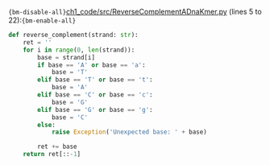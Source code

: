 `{bm-disable-all}`[ch1_code/src/ReverseComplementADnaKmer.py](ch1_code/src/ReverseComplementADnaKmer.py) (lines 5 to 22):`{bm-enable-all}`

```python
def reverse_complement(strand: str):
    ret = ''
    for i in range(0, len(strand)):
        base = strand[i]
        if base == 'A' or base == 'a':
            base = 'T'
        elif base == 'T' or base == 't':
            base = 'A'
        elif base == 'C' or base == 'c':
            base = 'G'
        elif base == 'G' or base == 'g':
            base = 'C'
        else:
            raise Exception('Unexpected base: ' + base)

        ret += base
    return ret[::-1]
```